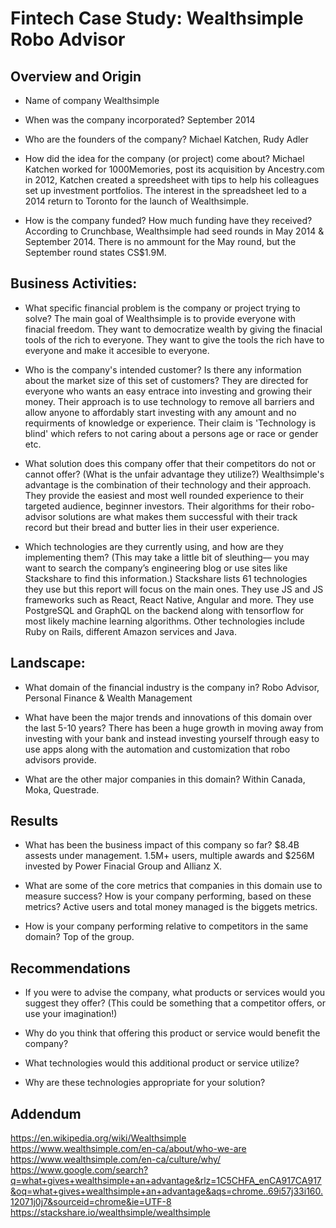 # Fintech Case Study: Wealthsimple Robo Advisor

## Overview and Origin

* Name of company
  Wealthsimple
  
* When was the company incorporated?
  September 2014
  
* Who are the founders of the company?
  Michael Katchen, Rudy Adler
  
* How did the idea for the company (or project) come about?
  Michael Katchen worked for 1000Memories, post its acquisition by Ancestry.com in 2012, Katchen created a spreedsheet
  with tips to help his colleagues set up investment portfolios. The interest in the spreadsheet led to a 2014 return
  to Toronto for the launch of Wealthsimple.
  
* How is the company funded? How much funding have they received?
  According to Crunchbase, Wealthsimple had seed rounds in May 2014 & September 2014. There is no ammount for the May
  round, but the September round states CS$1.9M.

## Business Activities:

* What specific financial problem is the company or project trying to solve?
  The main goal of Wealthsimple is to provide everyone with finacial freedom. They want to democratize wealth by giving   the finacial tools of the rich to everyone. They want to give the tools the rich have to everyone and make it
  accesible to everyone.

* Who is the company's intended customer?  Is there any information about the market size of this set of customers?
  They are directed for everyone who wants an easy entrace into investing and growing their money. Their approach is 
  to use technology to remove all barriers and allow anyone to affordably start investing with any amount and no 
  requirments of knowledge or experience. Their claim is 'Technology is blind' which refers to not caring about a
  persons age or race or gender etc.
  
* What solution does this company offer that their competitors do not or cannot offer? (What is the unfair advantage they utilize?)
  Wealthsimple's advantage is the combination of their technology and their approach. They provide the easiest and most 
  well rounded experience to their targeted audience, beginner investors. Their algorithms for their robo-advisor
  solutions are what makes them successful with their track record but their bread and butter lies in their user 
  experience. 

* Which technologies are they currently using, and how are they implementing them? (This may take a little bit of sleuthing–– you may want to search the company’s engineering blog or use sites like Stackshare to find this information.)
  Stackshare lists 61 technologies they use but this report will focus on the main ones. They use JS and JS frameworks such as React, React Native, Angular and more. They use PostgreSQL and GraphQL on the backend along with tensorflow for most likely machine learning algorithms. Other technologies include Ruby on Rails, different Amazon services and Java.
  
## Landscape:

* What domain of the financial industry is the company in?
  Robo Advisor, Personal Finance & Wealth Management 
  
* What have been the major trends and innovations of this domain over the last 5-10 years?
  There has been a huge growth in moving away from investing with your bank and instead investing yourself through easy
  to use apps along with the automation and customization that robo advisors provide.
  
* What are the other major companies in this domain?
  Within Canada, Moka, Questrade.
  
## Results

* What has been the business impact of this company so far?
  $8.4B assests under management. 1.5M+ users, multiple awards and $256M invested by Power Finacial Group and Allianz X.
  
* What are some of the core metrics that companies in this domain use to measure success? How is your company performing, based on these metrics?
  Active users and total money managed is the biggets metrics.
  
* How is your company performing relative to competitors in the same domain?
  Top of the group.
  
## Recommendations

* If you were to advise the company, what products or services would you suggest they offer? (This could be something that a competitor offers, or use your imagination!)

* Why do you think that offering this product or service would benefit the company?

* What technologies would this additional product or service utilize?

* Why are these technologies appropriate for your solution?


## Addendum
https://en.wikipedia.org/wiki/Wealthsimple
https://www.wealthsimple.com/en-ca/about/who-we-are
https://www.wealthsimple.com/en-ca/culture/why/
https://www.google.com/search?q=what+gives+wealthsimple+an+advantage&rlz=1C5CHFA_enCA917CA917&oq=what+gives+wealthsimple+an+advantage&aqs=chrome..69i57j33i160.12071j0j7&sourceid=chrome&ie=UTF-8
https://stackshare.io/wealthsimple/wealthsimple
